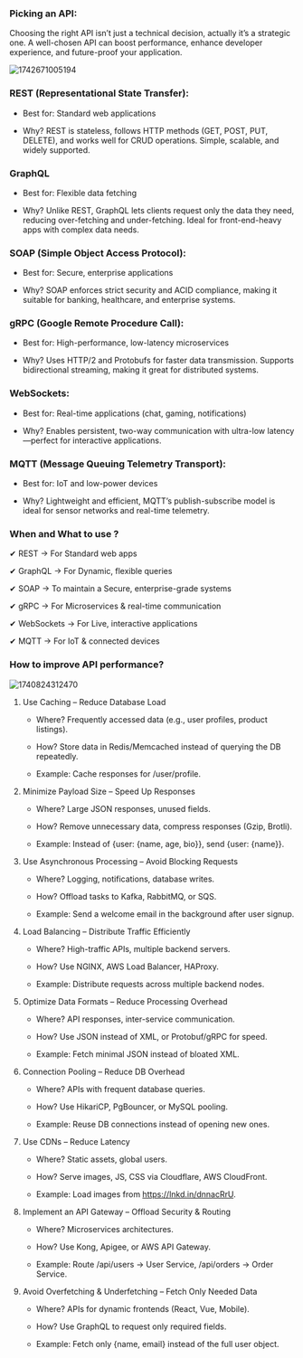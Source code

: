 ### Picking an API:

Choosing the right API isn’t just a technical decision, actually it’s a strategic one. A well-chosen API can boost performance, enhance developer experience, and future-proof your application.

![1742671005194](https://github.com/user-attachments/assets/7961d598-5369-4dfa-9ab1-5f398f915943)

###  REST (Representational State Transfer):

- Best for: Standard web applications

- Why? REST is stateless, follows HTTP methods (GET, POST, PUT, DELETE), and works well for CRUD operations. Simple, scalable, and widely supported.

###  GraphQL

 - Best for: Flexible data fetching
 
 - Why? Unlike REST, GraphQL lets clients request only the data they need, reducing over-fetching and under-fetching. Ideal for front-end-heavy apps with complex data needs.

###  SOAP (Simple Object Access Protocol):

 - Best for: Secure, enterprise applications
 
 - Why? SOAP enforces strict security and ACID compliance, making it suitable for banking, healthcare, and enterprise systems.

### gRPC (Google Remote Procedure Call):

- Best for: High-performance, low-latency microservices
 
- Why? Uses HTTP/2 and Protobufs for faster data transmission. Supports bidirectional streaming, making it great for distributed systems.

### WebSockets:

 - Best for: Real-time applications (chat, gaming, notifications)
 
 - Why? Enables persistent, two-way communication with ultra-low latency—perfect for interactive applications.

### MQTT (Message Queuing Telemetry Transport):

 - Best for: IoT and low-power devices
 
 - Why? Lightweight and efficient, MQTT’s publish-subscribe model is ideal for sensor networks and real-time telemetry.

### When and What to use ?
 ✔ REST → For Standard web apps
 
 ✔ GraphQL → For Dynamic, flexible queries
 
 ✔ SOAP → To maintain a Secure, enterprise-grade systems
 
 ✔ gRPC → For Microservices & real-time communication
 
 ✔ WebSockets → For Live, interactive applications
 
 ✔ MQTT → For IoT & connected devices


 ### How to improve API performance?
![1740824312470](https://github.com/user-attachments/assets/bc97dc23-82c5-449b-b0d0-177026733a1d)


 1. Use Caching – Reduce Database Load

    - Where? Frequently accessed data (e.g., user profiles, product listings).

    - How? Store data in Redis/Memcached instead of querying the DB repeatedly.

    - Example: Cache responses for /user/profile.

2. Minimize Payload Size – Speed Up Responses

    - Where? Large JSON responses, unused fields.

    - How? Remove unnecessary data, compress responses (Gzip, Brotli).

    - Example: Instead of {user: {name, age, bio}}, send {user: {name}}.

3. Use Asynchronous Processing – Avoid Blocking Requests

    - Where? Logging, notifications, database writes.

    - How? Offload tasks to Kafka, RabbitMQ, or SQS.

    - Example: Send a welcome email in the background after user signup.

4. Load Balancing – Distribute Traffic Efficiently

    - Where? High-traffic APIs, multiple backend servers.

    - How? Use NGINX, AWS Load Balancer, HAProxy.

    - Example: Distribute requests across multiple backend nodes.

5. Optimize Data Formats – Reduce Processing Overhead

    - Where? API responses, inter-service communication.

    - How? Use JSON instead of XML, or Protobuf/gRPC for speed.

    - Example: Fetch minimal JSON instead of bloated XML.

6. Connection Pooling – Reduce DB Overhead

    - Where? APIs with frequent database queries.

    - How? Use HikariCP, PgBouncer, or MySQL pooling.

    - Example: Reuse DB connections instead of opening new ones.

7. Use CDNs – Reduce Latency

    - Where? Static assets, global users.

    - How? Serve images, JS, CSS via Cloudflare, AWS CloudFront.

    - Example: Load images from https://lnkd.in/dnnacRrU.

8. Implement an API Gateway – Offload Security & Routing

    - Where? Microservices architectures.

    - How? Use Kong, Apigee, or AWS API Gateway.

    - Example: Route /api/users → User Service, /api/orders → Order Service.

9. Avoid Overfetching & Underfetching – Fetch Only Needed Data

    - Where? APIs for dynamic frontends (React, Vue, Mobile).

    - How? Use GraphQL to request only required fields.

    - Example: Fetch only {name, email} instead of the full user object.

